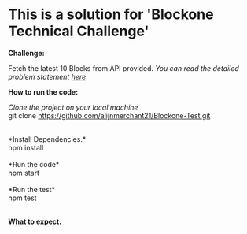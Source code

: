 # This is a solution for 'Blockone Technical Challenge'

**Challenge:**

Fetch the latest 10 Blocks from API provided.
*You can read the detailed problem statement [here](https://github.com/alijnmerchant21/Blockone-Test/blob/main/Web%20App%20Developer%20Technical%20Test.pdf)*





**How to run the code:**

*Clone the project on your local machine* 
<br>
git clone https://github.com/alijnmerchant21/Blockone-Test.git 
<br>

<br> 
*Install Dependencies.* 
<br>
npm install <br>

<br>
*Run the code* 
<br>
npm start 
<br>

<br>
*Run the test* 
<br>
npm test 
<br>
<br>

**What to expect.**


